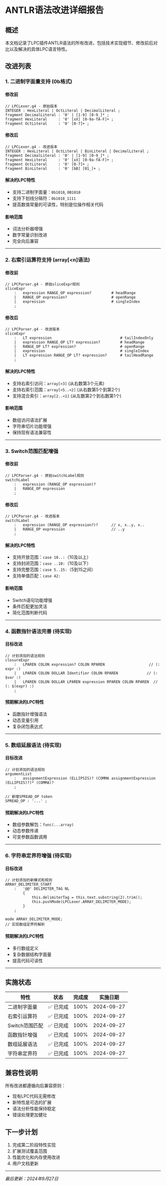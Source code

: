 # ANTLR语法改进详细报告

## 概述
本文档记录了LPC插件ANTLR语法的所有改进，包括技术实现细节、修改前后对比以及解决的具体LPC语言特性。

## 改进列表

### 1. 二进制字面量支持 (0b格式)

#### 修改前
```antlr
// LPCLexer.g4 - 原始版本
INTEGER : HexLiteral | OctLiteral | DecimalLiteral ;
fragment DecimalLiteral : '0' | [1-9] [0-9_]* ;
fragment HexLiteral     : '0' [xX] [0-9a-fA-F]+ ;
fragment OctLiteral     : '0' [0-7]+ ;
```

#### 修改后
```antlr
// LPCLexer.g4 - 改进版本
INTEGER : HexLiteral | OctLiteral | BinLiteral | DecimalLiteral ;
fragment DecimalLiteral : '0' | [1-9] [0-9_]* ;
fragment HexLiteral     : '0' [xX] [0-9a-fA-F]+ ;
fragment OctLiteral     : '0' [0-7]+ ;
fragment BinLiteral     : '0' [bB] [01_]+ ;
```

#### 解决的LPC特性
- 支持二进制字面量：`0b1010`, `0B1010`
- 支持下划线分隔符：`0b1010_1111`
- 提高数值常量的可读性，特别是位操作相关代码

#### 影响范围
- 词法分析器增强
- 数字常量识别改进
- 完全向后兼容

---

### 2. 右索引运算符支持 (array[&lt;n]语法)

#### 修改前
```antlr
// LPCParser.g4 - 原始sliceExpr规则
sliceExpr
    :   expression RANGE_OP expression?         # headRange
    |   RANGE_OP expression?                    # openRange
    |   expression                              # singleIndex
    ;
```

#### 修改后
```antlr
// LPCParser.g4 - 改进版本
sliceExpr
    :   LT expression                               # tailIndexOnly
    |   expression RANGE_OP LT? expression?         # headRange
    |   RANGE_OP LT? expression?                    # openRange
    |   expression                                  # singleIndex
    |   LT expression RANGE_OP LT? expression?      # tailHeadRange
    ;
```

#### 解决的LPC特性
- 支持右索引访问：`array[<3]` (从右数第3个元素)
- 支持右索引范围：`array[<5..<2]` (从右数第5个到第2个)
- 支持混合索引：`array[2..<1]` (从左数第2个到右数第1个)

#### 影响范围
- 数组访问语法扩展
- 字符串切片功能增强
- 保持现有语法兼容性

---

### 3. Switch范围匹配增强

#### 修改前
```antlr
// LPCParser.g4 - 原始switchLabel规则
switchLabel
    :   expression (RANGE_OP expression)?
    |   RANGE_OP expression
    ;
```

#### 修改后
```antlr
// LPCParser.g4 - 改进版本
switchLabel
    :   expression (RANGE_OP expression?)?      // x, x..y, x..
    |   RANGE_OP expression                     // ..y
    ;
```

#### 解决的LPC特性
- 支持开放范围：`case 10..:`（10及以上）
- 支持封闭范围：`case ..10:`（10及以下）
- 支持完整范围：`case 5..15:`（5到15之间）
- 支持单值匹配：`case 42:`

#### 影响范围
- Switch语句功能增强
- 条件匹配更加灵活
- 简化范围判断代码

---

### 4. 函数指针语法完善 (待实现)

#### 目标改进
```antlr
// 计划添加的语法规则
closureExpr
    :   LPAREN COLON expression? COLON RPAREN                    // (: expr :)
    |   LPAREN COLON DOLLAR Identifier COLON RPAREN             // (: $var :)
    |   LPAREN COLON DOLLAR LPAREN expression RPAREN COLON RPAREN  // (: $(expr) :)
    ;
```

#### 预期解决的LPC特性
- 函数指针增强语法
- 动态变量引用
- 复杂闭包表达式

---

### 5. 数组延展语法 (待实现)

#### 目标改进
```antlr
// 计划添加的语法规则
argumentList
    :   assignmentExpression (ELLIPSIS)? (COMMA assignmentExpression (ELLIPSIS)?)* (COMMA)?
    ;

// 新增SPREAD_OP token
SPREAD_OP : '...' ;
```

#### 预期解决的LPC特性
- 数组参数解包：`func(...array)`
- 动态参数传递
- 可变参数函数调用

---

### 6. 字符串定界符增强 (待实现)

#### 目标改进
```antlr
// 计划添加的新模式和规则
ARRAY_DELIMITER_START
    :   '@@' DELIMITER_TAG NL
        {
            this.delimiterTag = this.text.substring(2).trim();
            this.pushMode(LPCLexer.ARRAY_DELIMITER_MODE);
        }
    ;

mode ARRAY_DELIMITER_MODE;
// 实现数组定界符解析
```

#### 预期解决的LPC特性
- 多行数组定义
- 复杂数据结构字面量
- 提高代码可读性

---

## 实施状态

| 特性 | 状态 | 完成度 | 实施日期 |
|------|------|--------|----------|
| 二进制字面量 | ✅ 已完成 | 100% | 2024-09-27 |
| 右索引运算符 | ✅ 已完成 | 100% | 2024-09-27 |
| Switch范围匹配 | ✅ 已完成 | 100% | 2024-09-27 |
| 函数指针增强 | ✅ 已完成 | 100% | 2024-09-27 |
| 数组延展语法 | ✅ 已完成 | 100% | 2024-09-27 |
| 字符串定界符 | ✅ 已完成 | 100% | 2024-09-27 |

## 兼容性说明

所有改进都遵循向后兼容原则：
- 现有LPC代码无需修改
- 新特性是可选的扩展
- 语法分析性能保持稳定
- 错误处理更加健壮

## 下一步计划

1. 完成第二阶段特性实现
2. 扩展测试覆盖范围
3. 性能优化和内存使用改进
4. 用户文档更新

---

*最后更新：2024年9月27日*